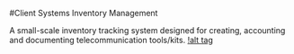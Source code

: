 #Client Systems Inventory Management

A small-scale inventory tracking system designed for creating, accounting and documenting telecommunication tools/kits.
[!alt tag](https://github.com/mason-wolf/csims/blob/master/images/screenshot_1.png)

